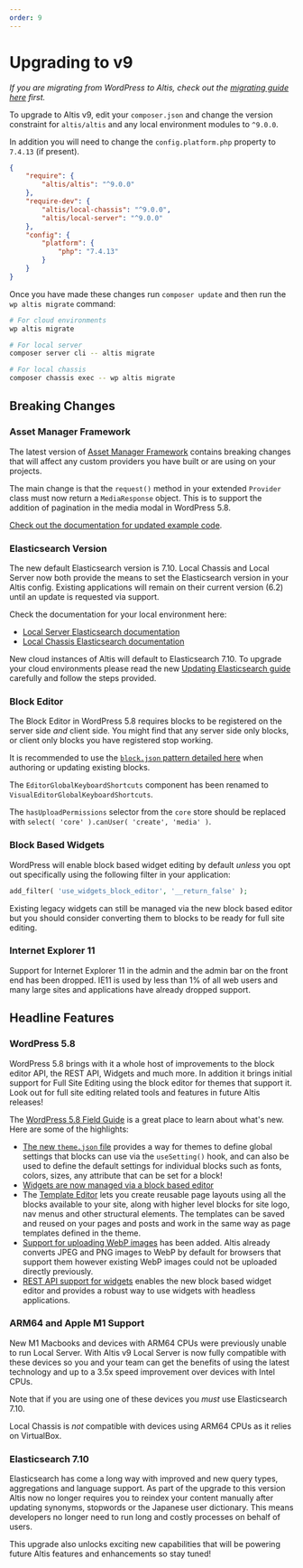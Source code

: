 ```yaml
---
order: 9
---
```

# Upgrading to v9

_If you are migrating from WordPress to Altis, check out the [migrating guide here](../migrating-from-wordpress.md) first._

To upgrade to Altis v9, edit your `composer.json` and change the version constraint for `altis/altis` and any local environment modules to `^9.0.0`.

In addition you will need to change the `config.platform.php` property to `7.4.13` (if present).

```json
{
	"require": {
		"altis/altis": "^9.0.0"
	},
	"require-dev": {
		"altis/local-chassis": "^9.0.0",
		"altis/local-server": "^9.0.0"
	},
	"config": {
		"platform": {
			"php": "7.4.13"
		}
	}
}
```

Once you have made these changes run `composer update` and then run the `wp altis migrate` command:

```sh
# For cloud environments
wp altis migrate

# For local server
composer server cli -- altis migrate

# For local chassis
composer chassis exec -- wp altis migrate
```

## Breaking Changes

### Asset Manager Framework

The latest version of [Asset Manager Framework](docs://media/asset-manager-framework.md) contains breaking changes that will affect any custom providers you have built or are using on your projects.

The main change is that the `request()` method in your extended `Provider` class must now return a `MediaResponse` object. This is to support the addition of pagination in the media modal in WordPress 5.8.

[Check out the documentation for updated example code](docs://media/asset-manager-framework.md).

### Elasticsearch Version

The new default Elasticsearch version is 7.10. Local Chassis and Local Server now both provide the means to set the Elasticsearch version in your Altis config. Existing applications will remain on their current version (6.2) until an update is requested via support.

Check the documentation for your local environment here:

- [Local Server Elasticsearch documentation](docs://local-server/elasticsearch.md)
- [Local Chassis Elasticsearch documentation](docs://local-chassis/README.md#elasticsearch-version)

New cloud instances of Altis will default to Elasticsearch 7.10. To upgrade your cloud environments please read the new [Updating Elasticsearch guide](../updating-elasticsearch/README.md) carefully and follow the steps provided.

### Block Editor

The Block Editor in WordPress 5.8 requires blocks to be registered on the server side _and_ client side. You might find that any server side only blocks, or client only blocks you have registered stop working.

It is recommended to use the [`block.json` pattern detailed here](https://make.wordpress.org/core/2021/06/23/block-api-enhancements-in-wordpress-5-8/) when authoring or updating existing blocks.

The `EditorGlobalKeyboardShortcuts` component has been renamed to `VisualEditorGlobalKeyboardShortcuts`.

The `hasUploadPermissions` selector from the `core` store should be replaced with `select( 'core' ).canUser( 'create', 'media' )`.

### Block Based Widgets

WordPress will enable block based widget editing by default _unless_ you opt out specifically using the following filter in your application:

```php
add_filter( 'use_widgets_block_editor', '__return_false' );
```

Existing legacy widgets can still be managed via the new block based editor but you should consider converting them to blocks to be ready for full site editing.

### Internet Explorer 11

Support for Internet Explorer 11 in the admin and the admin bar on the front end has been dropped. IE11 is used by less than 1% of all web users and many large sites and applications have already dropped support.

## Headline Features

### WordPress 5.8

WordPress 5.8 brings with it a whole host of improvements to the block editor API, the REST API, Widgets and much more. In addition it brings initial support for Full Site Editing using the block editor for themes that support it. Look out for full site editing related tools and features in future Altis releases!

The [WordPress 5.8 Field Guide](https://make.wordpress.org/core/2021/07/03/wordpress-5-8-field-guide/) is a great place to learn about what's new. Here are some of the highlights:

- [The new `theme.json` file](https://make.wordpress.org/core/2021/06/25/introducing-theme-json-in-wordpress-5-8/) provides a way for themes to define global settings that blocks can use via the `useSetting()` hook, and can also be used to define the default settings for individual blocks such as fonts, colors, sizes, any attribute that can be set for a block!
- [Widgets are now managed via a block based editor](https://make.wordpress.org/core/2021/06/29/block-based-widgets-editor-in-wordpress-5-8/)
- The [Template Editor](https://make.wordpress.org/core/2021/06/16/introducing-the-template-editor-in-wordpress-5-8/) lets you create reusable page layouts using all the blocks available to your site, along with higher level blocks for site logo, nav menus and other structural elements. The templates can be saved and reused on your pages and posts and work in the same way as page templates defined in the theme.
- [Support for uploading WebP images](https://make.wordpress.org/core/2021/06/07/wordpress-5-8-adds-webp-support/) has been added. Altis already converts JPEG and PNG images to WebP by default for browsers that support them however existing WebP images could not be uploaded directly previously.
- [REST API support for widgets](https://make.wordpress.org/core/2021/06/29/rest-api-changes-in-wordpress-5-8/) enables the new block based widget editor and provides a robust way to use widgets with headless applications.

### ARM64 and Apple M1 Support

New M1 Macbooks and devices with ARM64 CPUs were previously unable to run Local Server. With Altis v9 Local Server is now fully compatible with these devices so you and your team can get the benefits of using the latest technology and up to a 3.5x speed improvement over devices with Intel CPUs.

Note that if you are using one of these devices you _must_ use Elasticsearch 7.10.

Local Chassis is _not_ compatible with devices using ARM64 CPUs as it relies on VirtualBox.

### Elasticsearch 7.10

Elasticsearch has come a long way with improved and new query types, aggregations and language support. As part of the upgrade to this version Altis now no longer requires you to reindex your content manually after updating synonyms, stopwords or the Japanese user dictionary. This means developers no longer need to run long and costly processes on behalf of users.

This upgrade also unlocks exciting new capabilities that will be powering future Altis features and enhancements so stay tuned!
